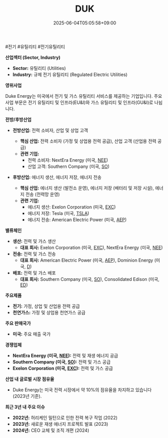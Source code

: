 ﻿---
title: "DUK"
date: 2025-06-04T05:05:58+09:00
lastmod: 2025-06-04T05:05:58+09:00
type: docs
sidebar:
  open: true
weight: 293
---
<div style="display:none">
  <meta property="article:published_time" content="2025-06-03T20:05:58Z" />
  <meta property="article:modified_time" content="2025-06-03T20:05:58Z" />
</div>
#전기 #유틸리티 #전기유틸리티 

**산업섹터 (Sector, Industry)**

- **Sector:** 유틸리티 (Utilities)
- **Industry:** 규제 전기 유틸리티 (Regulated Electric Utilities)

**영위사업** 

Duke Energy는 미국에서 전기 및 가스 유틸리티 서비스를 제공하는 기업입니다. 주요 사업 부문은 전기 유틸리티 및 인프라(EU&I)와 가스 유틸리티 및 인프라(GU&I)로 나뉩니다.

**전방/후방산업**

- **전방산업:** 전력 소비자, 산업 및 상업 고객
    - **핵심 산업:** 전력 소비자 (가정 및 상업용 전력 공급), 산업 고객 (산업용 전력 공급)
    - **관련 기업:**
        - 전력 소비자: NextEra Energy (미국, [NEE](/company-analysis/nee/))
        - 산업 고객: Southern Company (미국, [SO](/company-analysis/so/))
          
- **후방산업:** 에너지 생산, 에너지 저장, 에너지 전송
    - **핵심 산업:** 에너지 생산 (발전소 운영), 에너지 저장 (배터리 및 저장 시설), 에너지 전송 (전력망 운영)
    - **관련 기업:**
        - 에너지 생산: Exelon Corporation (미국, [EXC](/company-analysis/exc/))
        - 에너지 저장: Tesla (미국, [TSLA](/company-analysis/tsla/))
        - 에너지 전송: American Electric Power (미국, [AEP](/company-analysis/aep/))

**밸류체인**

- **생산:** 전력 및 가스 생산
    - **대표 회사:** Exelon Corporation (미국, [EXC](/company-analysis/exc/)), NextEra Energy (미국, [NEE](/company-analysis/nee/))
- **전송:** 전력 및 가스 전송
    - **대표 회사:** American Electric Power (미국, [AEP](/company-analysis/aep/)), Dominion Energy (미국, [D](/company-analysis/d/))
- **배포:** 전력 및 가스 배포
    - **대표 회사:** Southern Company (미국, [SO](/company-analysis/so/)), Consolidated Edison (미국, [ED](/company-analysis/ed/))

**주요제품**

- **전기:** 가정, 상업 및 산업용 전력 공급
- **천연가스:** 가정 및 상업용 천연가스 공급

**주요 판매국가**

- **미국:** 주요 매출 국가

**경쟁업체**

- **NextEra Energy (미국, [NEE](/company-analysis/nee/)):** 전력 및 재생 에너지 공급
- **Southern Company (미국, [SO](/company-analysis/so/)):** 전력 및 가스 공급
- **Exelon Corporation (미국, [EXC](/company-analysis/exc/)):** 전력 및 가스 공급

**산업 내 글로벌 시장 점유율**

- Duke Energy는 미국 전력 시장에서 약 10%의 점유율을 차지하고 있습니다 (2023년 기준).

**최근 3년 내 주요 이슈**

- **2022년:** 허리케인 밀턴으로 인한 전력 복구 작업 (2022)
- **2023년:** 새로운 재생 에너지 프로젝트 발표 (2023)
- **2024년:** CEO 교체 및 조직 개편 (2024)
